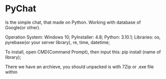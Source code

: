 # PyChat
Is the simple chat, that made on Python. Working with database of Google(or other).

Operation System: Windows 10; PyInstaller: 4.8; Python: 3.10.1; Libraries: os, pyrebase(or your server library), re, time, datetime;

To install, open CMD(Command Prompt), then input this: pip install (name of library);

There we have an archieve, you should unpacked is with 7Zip or .exe file within

